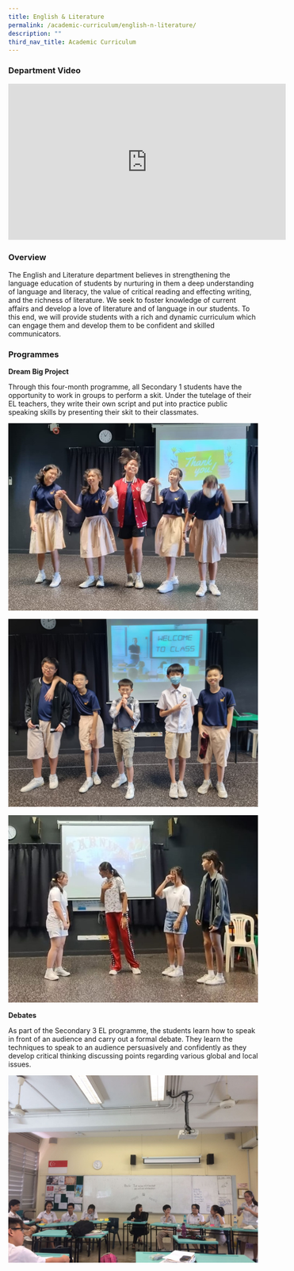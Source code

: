 ```yaml
---
title: English & Literature
permalink: /academic-curriculum/english-n-literature/
description: ""
third_nav_title: Academic Curriculum
---
```

### Department Video

<div class="bp-youtube">

<iframe width="560" height="315" src="https://www.youtube.com/embed/YMlb8OR1YqA" title="YouTube video player" frameborder="0" allow="accelerometer; autoplay; clipboard-write; encrypted-media; gyroscope; picture-in-picture" allowfullscreen=""></iframe>

</div>
                     
### Overview

The English and Literature department believes in strengthening the language education of students by nurturing in them a deep understanding of language and literacy, the value of critical reading and effecting writing, and the richness of literature. We seek to foster knowledge of current affairs and develop a love of literature and of language in our students. To this end, we will provide students with a rich and dynamic curriculum which can engage them and develop them to be confident and skilled communicators.

### Programmes

**Dream Big Project**

Through this four-month programme, all Secondary 1 students have the opportunity to work in groups to perform a skit. Under the tutelage of their EL teachers, they write their own script and put into practice public speaking skills by presenting their skit to their classmates.

![](/images/Academic%20Curriculum/english%20(1).jpeg)

![](/images/Academic%20Curriculum/english%20(2).jpeg)

![](/images/Academic%20Curriculum/english%20(3).jpeg)


**Debates**

As part of the Secondary 3 EL programme, the students learn how to speak in front of an
audience and carry out a formal debate. They learn the techniques to speak to an audience
persuasively and confidently as they develop critical thinking discussing points regarding
various global and local issues.

![Debates](/images/Debating%20Programme.jpg)